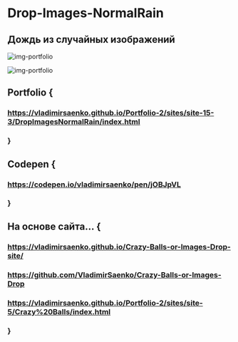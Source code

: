 # Drop-Images-NormalRain
 
## Дождь из случайных изображений

![img-portfolio](https://user-images.githubusercontent.com/56477695/150164246-56d82b6d-1628-4fe1-8423-de2878007f27.jpeg)

![img-portfolio](https://user-images.githubusercontent.com/56477695/203998821-d87179b5-bdc4-4d37-b542-eaf5a632e515.jpg)

## Portfolio {

### https://vladimirsaenko.github.io/Portfolio-2/sites/site-15-3/DropImagesNormalRain/index.html

### }

## Codepen {

### https://codepen.io/vladimirsaenko/pen/jOBJpVL

### }

## На основе сайта... {

### https://vladimirsaenko.github.io/Crazy-Balls-or-Images-Drop-site/ 

### https://github.com/VladimirSaenko/Crazy-Balls-or-Images-Drop

### https://vladimirsaenko.github.io/Portfolio-2/sites/site-5/Crazy%20Balls/index.html

### }
